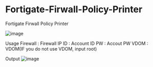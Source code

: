 # Fortigate-Firwall-Policy-Printer
Fortigate Firwall Policy Printer

![image](https://user-images.githubusercontent.com/77911228/216897818-b3fc6fab-f496-49cd-9ac2-1f26cbf8909a.png)

Usage
Firewall : Firewall IP
ID : Account ID
PW : Accout PW
VDOM : VDOM(IF you do not use VDOM, input root)

Output
![image](https://user-images.githubusercontent.com/77911228/216898372-17cbe17c-c96b-4781-afaa-62a977ea858d.png)
